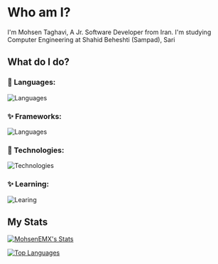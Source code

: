 # Who am I?
I'm Mohsen Taghavi, A Jr. Software Developer from Iran.
I'm studying Computer Engineering at Shahid Beheshti (Sampad), Sari
## What do I do?

### 💎 Languages:

![Languages](https://skillicons.dev/icons?i=js,ts,nodejs,dart,kotlin,wasm,php,bash&theme=dark)

### ✨ Frameworks:

![Languages](https://skillicons.dev/icons?i=flutter,materialui&theme=dark)

### 🧨 Technologies:

![Technologies](https://skillicons.dev/icons?i=git,mongodb,mysql,arduino,firebase,supabase,powershell&theme=dark)

### ✨ Learning:

![Learing](https://skillicons.dev/icons?i=flutter,go&theme=dark)

## My Stats
<a href="http://www.github.com/MohsenEMX"><img src="https://github-readme-stats.vercel.app/api?username=MohsenEMX&show_icons=true&hide=&count_private=true&title_color=0891b2&text_color=ffffff&icon_color=ffffff&bg_color=1c1917&show_icons=true" alt="MohsenEMX's Stats" /></a>



<a href="https://github.com/MohsenEMX" align="left"><img src="https://github-readme-stats.vercel.app/api/top-langs/?username=MohsenEMX&langs_count=10&title_color=0891b2&text_color=ffffff&icon_color=ffffff&bg_color=1c1917&locale=en&custom_title=Top%20%Languages" alt="Top Languages" /></a>


